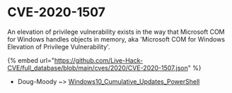 # CVE-2020-1507

An elevation of privilege vulnerability exists in the way that Microsoft COM for Windows handles objects in memory, aka 'Microsoft COM for Windows Elevation of Privilege Vulnerability'.

{% embed url="https://github.com/Live-Hack-CVE/full_database/blob/main/cves/2020/CVE-2020-1507.json" %}


* Doug-Moody ~> [Windows10_Cumulative_Updates_PowerShell](https://zeste.alice-snow.ru/2020/database/cve-2020-1507/windows10_cumulative_updates_powershell-doug-moody)